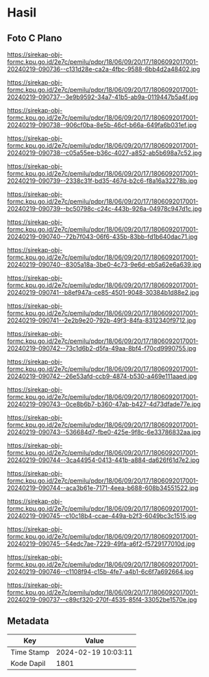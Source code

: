 # Hasil

## Foto C Plano

https://sirekap-obj-formc.kpu.go.id/2e7c/pemilu/pdpr/18/06/09/20/17/1806092017001-20240219-090736--c131d28e-ca2a-4fbc-9588-6bb4d2a48402.jpg

https://sirekap-obj-formc.kpu.go.id/2e7c/pemilu/pdpr/18/06/09/20/17/1806092017001-20240219-090737--3e9b9592-34a7-41b5-ab9a-0119447b5a4f.jpg

https://sirekap-obj-formc.kpu.go.id/2e7c/pemilu/pdpr/18/06/09/20/17/1806092017001-20240219-090738--906cf0ba-8e5b-46cf-b66a-649fa6b031ef.jpg

https://sirekap-obj-formc.kpu.go.id/2e7c/pemilu/pdpr/18/06/09/20/17/1806092017001-20240219-090738--c05a55ee-b36c-4027-a852-ab5b698a7c52.jpg

https://sirekap-obj-formc.kpu.go.id/2e7c/pemilu/pdpr/18/06/09/20/17/1806092017001-20240219-090739--2338c31f-bd35-467d-b2c6-f8a16a32278b.jpg

https://sirekap-obj-formc.kpu.go.id/2e7c/pemilu/pdpr/18/06/09/20/17/1806092017001-20240219-090739--bc50798c-c24c-443b-926a-04978c947d1c.jpg

https://sirekap-obj-formc.kpu.go.id/2e7c/pemilu/pdpr/18/06/09/20/17/1806092017001-20240219-090740--72b7f043-06f6-435b-83bb-fd1b640dac71.jpg

https://sirekap-obj-formc.kpu.go.id/2e7c/pemilu/pdpr/18/06/09/20/17/1806092017001-20240219-090740--8305a18a-3be0-4c73-9e6d-eb5a62e6a639.jpg

https://sirekap-obj-formc.kpu.go.id/2e7c/pemilu/pdpr/18/06/09/20/17/1806092017001-20240219-090741--b8ef947a-ce85-4501-9048-30384b1d88e2.jpg

https://sirekap-obj-formc.kpu.go.id/2e7c/pemilu/pdpr/18/06/09/20/17/1806092017001-20240219-090741--2e2b9e20-792b-49f3-84fa-8312340f9712.jpg

https://sirekap-obj-formc.kpu.go.id/2e7c/pemilu/pdpr/18/06/09/20/17/1806092017001-20240219-090742--73c1d6b2-d5fa-49aa-8bf4-f70cd9990755.jpg

https://sirekap-obj-formc.kpu.go.id/2e7c/pemilu/pdpr/18/06/09/20/17/1806092017001-20240219-090742--26e53afd-ccb9-4874-b530-a469e111aaed.jpg

https://sirekap-obj-formc.kpu.go.id/2e7c/pemilu/pdpr/18/06/09/20/17/1806092017001-20240219-090743--0ce8b6b7-b360-47ab-b427-4d73dfade77e.jpg

https://sirekap-obj-formc.kpu.go.id/2e7c/pemilu/pdpr/18/06/09/20/17/1806092017001-20240219-090743--536684d7-fbe0-425e-9f8c-6e33786832aa.jpg

https://sirekap-obj-formc.kpu.go.id/2e7c/pemilu/pdpr/18/06/09/20/17/1806092017001-20240219-090744--3ca44954-0413-441b-a884-da626f61d7e2.jpg

https://sirekap-obj-formc.kpu.go.id/2e7c/pemilu/pdpr/18/06/09/20/17/1806092017001-20240219-090744--aca3b61e-7171-4eea-b688-608b34551522.jpg

https://sirekap-obj-formc.kpu.go.id/2e7c/pemilu/pdpr/18/06/09/20/17/1806092017001-20240219-090745--c10c18b4-ccae-449a-b2f3-6049bc3c1515.jpg

https://sirekap-obj-formc.kpu.go.id/2e7c/pemilu/pdpr/18/06/09/20/17/1806092017001-20240219-090745--54edc7ae-7229-49fa-a6f2-f5729177010d.jpg

https://sirekap-obj-formc.kpu.go.id/2e7c/pemilu/pdpr/18/06/09/20/17/1806092017001-20240219-090746--c1108f94-c15b-4fe7-a4b1-6c6f7a692664.jpg

https://sirekap-obj-formc.kpu.go.id/2e7c/pemilu/pdpr/18/06/09/20/17/1806092017001-20240219-090737--c89cf320-270f-4535-85f4-33052be1570e.jpg


## Metadata

| Key        | Value               |
| ---------- | ------------------- |
| Time Stamp | 2024-02-19 10:03:11 |
| Kode Dapil | 1801                |



